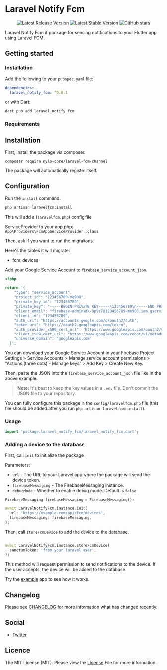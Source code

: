 # Laravel Notify Fcm

<p align="center">
  <a href="https://github.com/nylo-core/laravel-notify-fcm/releases/latest"><img src="https://img.shields.io/github/v/release/nylo-core/laravel-notify-fcm?style=plastic" alt="Latest Release Version"></a>
  <a href="https://github.com/nylo-core/laravel-notify-fcm/releases/latest"><img src="https://img.shields.io/github/license/nylo-core/laravel-notify-fcm?style=plastic" alt="Latest Stable Version"></a>
  <a href="https://github.com/nylo-core/laravel-notify-fcm"><img alt="GitHub stars" src="https://img.shields.io/github/stars/nylo-core/laravel-notify-fcm?style=plastic"></a>
</p>

Laravel Notify Fcm if package for sending notifications to your Flutter app using Laravel FCM.

## Getting started

### Installation

Add the following to your `pubspec.yaml` file:

``` yaml
dependencies:
  laravel_notify_fcm: ^0.0.1
```

or with Dart:

``` bash
dart pub add laravel_notify_fcm
```

### Requirements

## Installation

First, install the package via composer:

``` bash
composer require nylo-core/laravel-fcm-channel
```

The package will automatically register itself.

## Configuration

Run the `install` command.

```bash
php artisan laravelfcm:install
```
This will add a (`laravelfcm.php`) config file

ServiceProvider to your app.php: `App\Providers\FcmAppServiceProvider::class`

Then, ask if you want to run the migrations.

Here's the tables it will migrate:
* fcm_devices

Add your Google Service Account to `firebase_service_account_json`.

```php
<?php

return '{
    "type": "service_account",
    "project_id": "123456789-me908",
    "private_key_id": "123456789",
    "private_key": "-----BEGIN PRIVATE KEY-----\123456789\n-----END PRIVATE KEY-----\n",
    "client_email": "firebase-adminsdk-9p9z7@123456789-me908.iam.gserviceaccount.com",
    "client_id": "123456789",
    "auth_uri": "https://accounts.google.com/o/oauth2/auth",
    "token_uri": "https://oauth2.googleapis.com/token",
    "auth_provider_x509_cert_url": "https://www.googleapis.com/oauth2/v1/certs",
    "client_x509_cert_url": "https://www.googleapis.com/robot/v1/metadata/x509/firebase-adminsdk-9p9z7%123456789-me908.iam.gserviceaccount.com",
    "universe_domain": "googleapis.com"
  }';
```

You can download your Google Service Account in your Firebase Project Settings > Service Accounts > Manage service account permissions > "Actions (three dots) - Manage keys" > Add Key > Create New Key.

Then, paste the JSON into the `firebase_service_account_json` file like in the above example.
> **Note:** It's best to keep the key values in a `.env` file. Don't commit the JSON file to your repository.

You can fully configure this package in the `config/laravelfcm.php` file (this file should be added after you run `php artisan laravelfcm:install`).

### Usage

``` dart
import 'package:laravel_notify_fcm/laravel_notify_fcm.dart';

```

### Adding a device to the database

First, call `init` to initialize the package.

Parameters:
- `url` - The URL to your Laravel app where the package will send the device token.
- `firebaseMessaging` - The FirebaseMessaging instance.
- `debugMode` - Whether to enable debug mode. Default is `false`.

```dart
FirebaseMessaging firebaseMessaging = FirebaseMessaging();

await LaravelNotifyFcm.instance.init(
  url: 'https://example.com/api/fcm/devices',
  firebaseMessaging: firebaseMessaging,
);
```

Then, call `storeFcmDevice` to add the device to the database.

``` dart

await LaravelNotifyFcm.instance.storeFcmDevice(
  sanctumToken: 'from your laravel user',
);
```

This method will request permission to send notifications to the device. If the user accepts, the device will be added to the database.

Try the [example](/example) app to see how it works.

## Changelog
Please see [CHANGELOG](https://github.com/nylo-core/laravel-notify-fcm/blob/master/CHANGELOG.md) for more information what has changed recently.

## Social
* [Twitter](https://twitter.com/nylo_dev)

## Licence

The MIT License (MIT). Please view the [License](https://github.com/nylo-core/laravel-notify-fcm/blob/main/LICENSE) File for more information.
